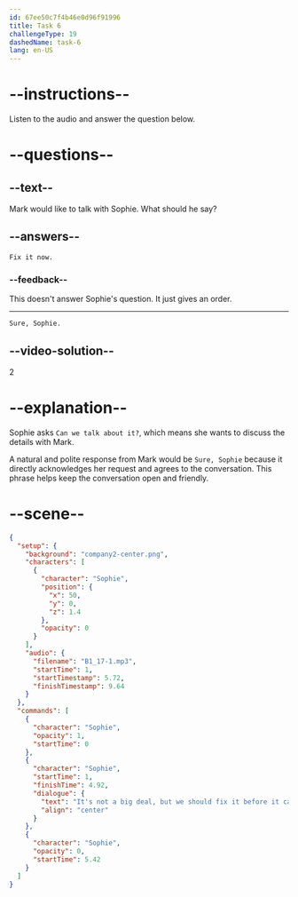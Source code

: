 ```yaml
---
id: 67ee50c7f4b46e0d96f91996
title: Task 6
challengeType: 19
dashedName: task-6
lang: en-US
---
```


<!-- (audio) Sophie: It's not a big deal, but we should fix it before it causes problems. Can we talk about it? -->

<!-- SPEAKING -->

# --instructions--

Listen to the audio and answer the question below.

# --questions--

## --text--

Mark would like to talk with Sophie. What should he say?

## --answers--

`Fix it now.`

### --feedback--

This doesn't answer Sophie's question. It just gives an order.

---

`Sure, Sophie.`

## --video-solution--

2

# --explanation--

Sophie asks `Can we talk about it?`, which means she wants to discuss the details with Mark.

A natural and polite response from Mark would be `Sure, Sophie` because it directly acknowledges her request and agrees to the conversation. This phrase helps keep the conversation open and friendly.

# --scene--

```json
{
  "setup": {
    "background": "company2-center.png",
    "characters": [
      {
        "character": "Sophie",
        "position": {
          "x": 50,
          "y": 0,
          "z": 1.4
        },
        "opacity": 0
      }
    ],
    "audio": {
      "filename": "B1_17-1.mp3",
      "startTime": 1,
      "startTimestamp": 5.72,
      "finishTimestamp": 9.64
    }
  },
  "commands": [
    {
      "character": "Sophie",
      "opacity": 1,
      "startTime": 0
    },
    {
      "character": "Sophie",
      "startTime": 1,
      "finishTime": 4.92,
      "dialogue": {
        "text": "It's not a big deal, but we should fix it before it causes problems. Can we talk about it?",
        "align": "center"
      }
    },
    {
      "character": "Sophie",
      "opacity": 0,
      "startTime": 5.42
    }
  ]
}
```
